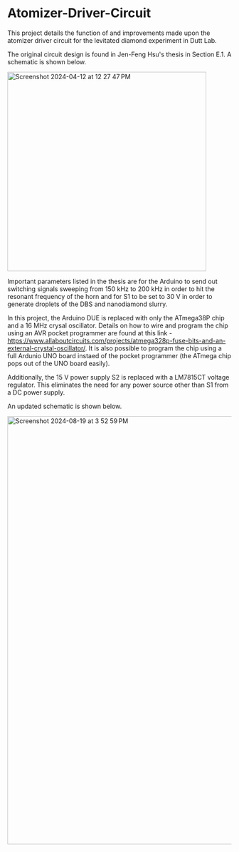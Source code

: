 # Atomizer-Driver-Circuit
This project details the function of and improvements made upon the atomizer driver circuit for the levitated diamond experiment in Dutt Lab. 

The original circuit design is found in Jen-Feng Hsu's thesis in Section E.1. A schematic is shown below.

<img width="447" alt="Screenshot 2024-04-12 at 12 27 47 PM" src="https://github.com/user-attachments/assets/0a18d70b-7358-44af-9ae6-c1d001b84219">

Important parameters listed in the thesis are for the Arduino to send out switching signals sweeping from 150 kHz to 200 kHz in order to hit the resonant frequency of the horn and for S1 to be set to 30 V in order to generate droplets of the DBS and nanodiamond slurry.

In this project, the Arduino DUE is replaced with only the ATmega38P chip and a 16 MHz crysal oscillator. Details on how to wire and program the chip using an AVR pocket programmer are found at this link - https://www.allaboutcircuits.com/projects/atmega328p-fuse-bits-and-an-external-crystal-oscillator/. It is also possible to program the chip using a full Ardunio UNO board instaed of the pocket programmer (the ATmega chip pops out of the UNO board easily).

Additionally, the 15 V power supply S2 is replaced with a LM7815CT voltage regulator. This eliminates the need for any power source other than S1 from a DC power supply.

An updated schematic is shown below.

<img width="960" alt="Screenshot 2024-08-19 at 3 52 59 PM" src="https://github.com/user-attachments/assets/2ada5ecf-f1c2-4481-a5fe-24b13e4ce07f">


